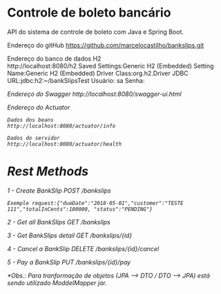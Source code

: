 # Controle de boleto bancário
API do sistema de controle de boleto com Java e Spring Boot.

Endereço do gitHub
	https://github.com/marcelocastilho/bankslips.git

Endereço do banco de dados H2	
http://localhost:8080/h2
Saved Settings:Generic H2 (Embedded)
Setting Name:Generic H2 (Embedded)
Driver Class:org.h2.Driver
JDBC URL:jdbc:h2:~/bankSlipsTest
Usuário: sa
Senha: <em branco>

Endereço do Swagger
http://localhost:8080/swagger-ui.html

Endereço do Actuator 

	Dados dos beans
	http://localhost:8080/actuator/info

	Dados do servidor
	http://localhost:8080/actuator/health

# Rest Methods

1 - Create BankSlip
POST /bankslips

	Exemple request:{"dueDate":"2018-05-01","customer":"TESTE 111","totalInCents":100000, "status":"PENDING"}

2 - Get all BankSlips
GET /bankslips

3 - Get BankSlips detail
GET /bankslips/{id}

4 - Cancel a BankSlip
DELETE /bankslips/{id}/cancel

5 - Pay a BankSlip
PUT /bankslips/{id}/pay

*Obs.: Para tranformação de objetos (JPA --> DTO / DTO --> JPA) está sendo utilizado ModdelMapper jar. 